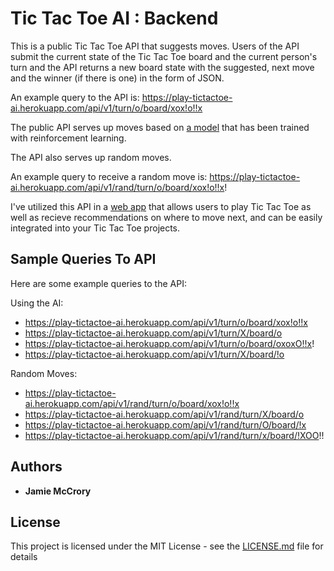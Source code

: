 # Tic Tac Toe AI : Backend

This is a public Tic Tac Toe API that suggests moves. Users of the API submit the current state of the Tic Tac Toe board and the current person's turn and the API returns a new board state with the suggested, next move and the winner (if there is one) in the form of JSON.

An example query to the API is: https://play-tictactoe-ai.herokuapp.com/api/v1/turn/o/board/xox!o!!x

The public API serves up moves based on [a model](https://github.com/jamiejamiebobamie/tictactoe_ai) that has been trained with reinforcement learning.

The API also serves up random moves.

An example query to receive a random move is: https://play-tictactoe-ai.herokuapp.com/api/v1/rand/turn/o/board/xox!o!!x!

I've utilized this API in a [web app](https://tictactoe-play.herokuapp.com) that allows users to play Tic Tac Toe as well as recieve recommendations on where to move next, and can be easily integrated into your Tic Tac Toe projects.

## Sample Queries To API
Here are some example queries to the API:

Using the AI:
* https://play-tictactoe-ai.herokuapp.com/api/v1/turn/o/board/xox!o!!x
* https://play-tictactoe-ai.herokuapp.com/api/v1/turn/X/board/o
* https://play-tictactoe-ai.herokuapp.com/api/v1/turn/o/board/oxoxO!!x!
* https://play-tictactoe-ai.herokuapp.com/api/v1/turn/X/board/!o


Random Moves:
* https://play-tictactoe-ai.herokuapp.com/api/v1/rand/turn/o/board/xox!o!!x
* https://play-tictactoe-ai.herokuapp.com/api/v1/rand/turn/X/board/o
* https://play-tictactoe-ai.herokuapp.com/api/v1/rand/turn/O/board/!x
* https://play-tictactoe-ai.herokuapp.com/api/v1/rand/turn/x/board/!XOO!!

## Authors

* **Jamie McCrory**

## License

This project is licensed under the MIT License - see the [LICENSE.md](LICENSE.md) file for details
